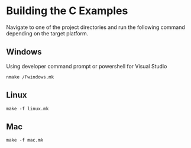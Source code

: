 # Building the C Examples
Navigate to one of the project directories and run the following command depending on the target platform.

## Windows
Using developer command prompt or powershell for Visual Studio
```
nmake /Fwindows.mk
```

## Linux
```
make -f linux.mk
```

## Mac
```
make -f mac.mk
```
